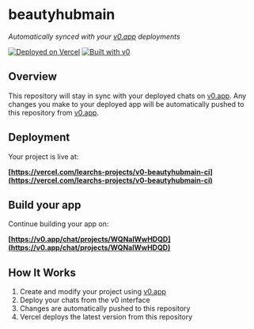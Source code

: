 # beautyhubmain

*Automatically synced with your [v0.app](https://v0.app) deployments*

[![Deployed on Vercel](https://img.shields.io/badge/Deployed%20on-Vercel-black?style=for-the-badge&logo=vercel)](https://vercel.com/learchs-projects/v0-beautyhubmain-ci)
[![Built with v0](https://img.shields.io/badge/Built%20with-v0.app-black?style=for-the-badge)](https://v0.app/chat/projects/WQNalWwHDQD)

## Overview

This repository will stay in sync with your deployed chats on [v0.app](https://v0.app).
Any changes you make to your deployed app will be automatically pushed to this repository from [v0.app](https://v0.app).

## Deployment

Your project is live at:

**[https://vercel.com/learchs-projects/v0-beautyhubmain-ci](https://vercel.com/learchs-projects/v0-beautyhubmain-ci)**

## Build your app

Continue building your app on:

**[https://v0.app/chat/projects/WQNalWwHDQD](https://v0.app/chat/projects/WQNalWwHDQD)**

## How It Works

1. Create and modify your project using [v0.app](https://v0.app)
2. Deploy your chats from the v0 interface
3. Changes are automatically pushed to this repository
4. Vercel deploys the latest version from this repository

